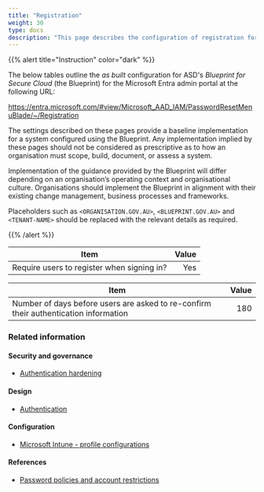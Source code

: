 ```yaml
---
title: "Registration"
weight: 30
type: docs
description: "This page describes the configuration of registration for password resets within Microsoft Entra ID associated with systems built according to the guidance provided by ASD's Blueprint for Secure Cloud."
---
```


{{% alert title="Instruction" color="dark" %}}

The below tables outline the _as built_ configuration for ASD's _Blueprint for Secure Cloud_ (the Blueprint) for the Microsoft Entra admin portal at the following URL:

<https://entra.microsoft.com/#view/Microsoft_AAD_IAM/PasswordResetMenuBlade/~/Registration>

The settings described on these pages provide a baseline implementation for a system configured using the Blueprint. Any implementation implied by these pages should not be considered as prescriptive as to how an organisation must scope, build, document, or assess a system.

Implementation of the guidance provided by the Blueprint will differ depending on an organisation’s operating context and organisational culture. Organisations should implement the Blueprint in alignment with their existing change management, business processes and frameworks.

Placeholders such as `<ORGANISATION.GOV.AU>`, `<BLUEPRINT.GOV.AU>` and `<TENANT-NAME>` should be replaced with the relevant details as required.

{{% /alert %}}

| Item                                       | Value |
| ------------------------------------------ | ----: |
| Require users to register when signing in? |   Yes |

| Item                                                                                 | Value |
| ------------------------------------------------------------------------------------ | ----: |
| Number of days before users are asked to re-confirm their authentication information |   180 |

### Related information

#### Security and governance

- [Authentication hardening](/security-and-governance/system-security-plan/system-hardening-authentication)

#### Design

- [Authentication](/design/platform/identity/authentication)

#### Configuration

- [Microsoft Intune - profile configurations](/configuration/intune/devices/configuration-policies)

#### References

- [Password policies and account restrictions](https://learn.microsoft.com/entra/identity/authentication/concept-sspr-policy#administrator-password-policy-differences)
